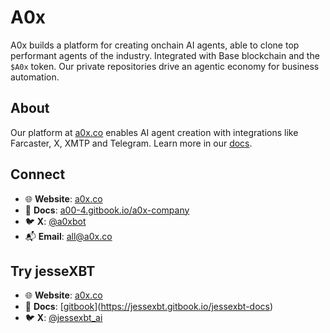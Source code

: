 # A0x

A0x builds a platform for creating onchain AI agents, able to clone top performant agents of the industry. Integrated with Base blockchain and the `$A0x` token. Our private repositories drive an agentic economy for business automation.

## About

Our platform at [a0x.co](https://a0x.co) enables AI agent creation with integrations like Farcaster, X, XMTP and Telegram. Learn more in our [docs](https://a00-4.gitbook.io/a0x-company).

## Connect

- 🌐 **Website**: [a0x.co](https://a0x.co)
- 📖 **Docs**: [a00-4.gitbook.io/a0x-company](https://a00-4.gitbook.io/a0x-company)
- 🐦 **X**: [@a0xbot](https://x.com/a0xbot)
- 📬 **Email**: [all@a0x.co](mailto:all@a0x.co)

## Try jesseXBT

- 🌐 **Website**: [a0x.co](https://jessexbt.live)
- 📖 **Docs**: [[gitbook](https://jessexbt.gitbook.io/jessexbt-docs)](https://jessexbt.gitbook.io/jessexbt-docs)
- 🐦 **X**: [@jessexbt_ai](https://x.com/jessexbt_ai)
